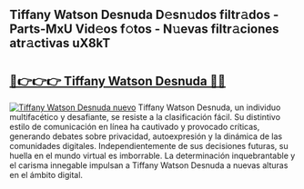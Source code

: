 ## Tiffany Watson Desnuda D𝚎sn𝚞dos filtr𝚊dos - Parts-MxU Vid𝚎os f𝚘tos - N𝚞evas filtr𝚊ciones atr𝚊ctivas uX8kT

# <h2><a href="http://mb2uxm8.tromn.icu/?c=Tiffany+Watson+Desnuda">🔗👉👉👉 Tiffany Watson Desnuda 🔗🔗</a></h2>

[![Tiffany Watson Desnuda nuevo](https://i.imgur.com/pEAQMta.gif)](http://mb2uxm8.tromn.icu/?c=Tiffany+Watson+Desnuda)
Tiffany Watson Desnuda, un individuo multifacético y desafiante, se resiste a la clasificación fácil. Su distintivo estilo de comunicación en línea ha cautivado y provocado críticas, generando debates sobre privacidad, autoexpresión y la dinámica de las comunidades digitales. Independientemente de sus decisiones futuras, su huella en el mundo virtual es imborrable. La determinación inquebrantable y el carisma innegable impulsan a Tiffany Watson Desnuda a nuevas alturas en el ámbito digital.
